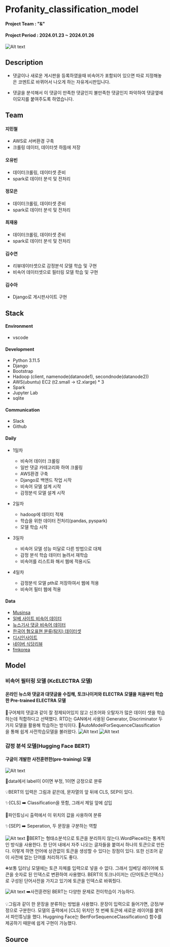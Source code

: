 # Profanity_classification_model

#### Project Team :  "&"
#### Project Period : 2024.01.23 ~ 2024.01.26
![Alt text](image.png)

## Description
- 댓글이나 새로운 게시판을 등록하였을때 비속어가 포함되어 있으면 따로 지정해놓은 코멘트로 바뀌어서 나오게 하는 자유게시판입니다.

- 댓글을 분석해서 이 댓글이 만족한 댓글인지 불만족한 댓글인지 파악하여 댓글옆에 이모지를 붙여주도록 하였습니다. 

## Team
#### 지민철
* AWS로 서버환경 구축
* 크롤링 데이터, 데이터셋 하둡에 저장
#### 오유빈
* 데이터크롤링, 데이터셋 준비
* spark로 데이터 분석 및 전처리
#### 정모은 
* 데이터크롤링, 데이터셋 준비
* spark로 데이터 분석 및 전처리
#### 최재웅
* 데이터크롤링, 데이터셋 준비
* spark로 데이터 분석 및 전처리
#### 김수연
* 리뷰데이터셋으로 감정분석 모델 학습 및 구현
* 비속어 데이터셋으로 필터링 모델 학습 및 구현
#### 김수아
* Django로 게시판사이트 구현
## Stack

#### Environment
- vscode

#### Development
* Python 3.11.5
* Django
* Bootstrap
* Hadoop (client, namenode(datanode1), secondnode(datanode2))
* AWS(ubuntu) EC2 (t2.small -> t2.xlarge) * 3
* Spark
* Jupyter Lab
* sqlite
#### Communication
- Slack
- Github

#### Daily
* 1일차
    * 비속어 데이터 크롤링
    * 일반 댓글 카테고리화 하여 크롤링
    * AWS환경 구축
    * Django로 백엔드 작업 시작
    * 비속어 모델 설계 시작
    * 감정분석 모델 설계 시작

* 2일차
    * hadoop에 데이터 적재
    * 학습을 위한 데이터 전처리(pandas, pyspark)
    * 모델 학습 시작

* 3일차 
    * 비속어 모델 성능 미달로 다른 방법으로 대체
    * 감정 분석 학습 데이터 늘려서 재학습
    * 비속어를 리스트화 해서 웹에 적용시도

* 4일차
    * 감정분석 모델 pth로 저장하여서 웹에 적용
    * 비속어 필터 웹에 적용
#### Data
- [Musinsa](https://www.musinsa.com/app/?utm_source=google_shopping&utm_medium=sh&source=GOSHSAP001&utm_source=google_shopping&utm_medium=sh&source=GOSHSAP001&gclid=CjwKCAiAzJOtBhALEiwAtwj8tqGiZ3KsEj28ahRoGruhkvSVOKQpIPV9G3QI3XlZUmggjbQA3HeBvRoCmUEQAvD_BwE)
- [일베 사이트 비속어 데이터](https://github.com/2runo/Curse-detection-data/blob/master/dataset.txt)
- [뉴스기사 댓글 비속어 데이터](https://github.com/kocohub/korean-hate-speech)
- [한국어 혐오표현 분류(탐지) 데이터셋](https://open.selectstar.ai/ko/?page_id=5948)
- [디시인사이트](https://gall.dcinside.com/board/lists/?id=leagueoflegends5)
- [네이버 식당리뷰](https://m.place.naver.com/restaurant/1085956231/review/visitor?entry=ple&reviewSort=recent)
- [fmkorea](https://www.fmkorea.com/fm24free)

## Model
### 비속어 필터링 모델 (KcELECTRA 모델)
#### 온라인 뉴스와 댓글과 대댓글을 수집해, 토크나이저와 ELECTRA 모델을 처음부터 학습한 Pre-trained ELECTRA 모델

:speech_balloon:구어체의 댓글과 같이 잘 정제되어있지 않고 신조어와 오탈자가 많은 데이터 셋을 학습하는데 적합하다고 선택했다. RTD는 GAN에서 사용된 Generator, Discriminator 두 가지 모델을 활용해 학습하는 방식이다.
:speech_balloon:AutoModelForSequenceClassification 을 통해 쉽게 사전학습모델을 불러왔다. 
![Alt text](image(4).png)
![Alt text](image(5).png)
### 감정 분석 모델(Hugging Face BERT)
#### 구글이 개발한 사전훈련한(pre-training) 모델
![Alt text](image(3).png)

:speech_balloon:data에서 label이 0이면 부정, 1이면 긍정으로 분류

:bulb:BERT의 입력은 그림과 같은데, 문자열의 앞 뒤에 CLS, SEP이 있다.

:sparkles:[CLS] :arrow_right: Classification을 뜻함, 그래서 제일 앞에 삽입

:star2:파인튜닝시 출력에서 이 위치의 값을 사용하여 분류

:sparkles:[SEP] :arrow_right: Seperation, 두 문장을 구분하는 역할

![Alt text](image(1).png)
:speech_balloon:BERT는 형태소분석으로 토큰을 분리하지 않는다.WordPiece라는 통계적인 방식을 사용한다. 한 단어 내에서 자주 나오는 글자들을 붙여서 하나의 토큰으로 만든다. 이렇게 하면 언어에 상관없이 토큰을 생성할 수 있다는 장점이 있다. 또한 신조어 같이 사전에 없는 단어를 처리하기도 좋다.

:heavy_plus_sign:보통 딥러닝 모델에는 토큰 자체를 입력으로 넣을 수 없다. 그래서 임베딩 레이어에 토큰을 숫자로 된 인덱스로 변환하여 사용했다.
BERT의 토크나이저는 {단어토큰:인덱스}로 구성된 단어사전을 가지고 있기에 토큰을 인덱스로 바꿔줬다.

![Alt text](image(2).png)
:arrow_right:사전훈련된 BERT는 다양한 문제로 전이학습이 가능하다.

:bulb:그림과 같이 한 문장을 분류하는 방법을 사용했다. 문장이 입력으로 들어가면, 긍정/부정으로 구분한다. 모델의 출력에서 [CLS] 위치인 첫 번째 토큰에 새로운 레이어를 붙여서 파인튜닝을 했다. Huggning Face는 BertForSequenceClassification() 함수를 제공하기 때문에 쉽게 구현이 가능했다.

## Source
